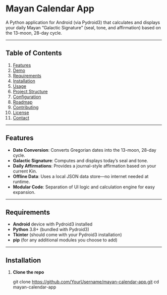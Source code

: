 # Mayan Calendar App

A Python application for Android (via Pydroid3) that calculates and displays your daily Mayan “Galactic Signature” (seal, tone, and affirmation) based on the 13-moon, 28-day cycle.

---

## Table of Contents

1. [Features](#features)  
2. [Demo](#demo)  
3. [Requirements](#requirements)  
4. [Installation](#installation)  
5. [Usage](#usage)  
6. [Project Structure](#project-structure)  
7. [Configuration](#configuration)  
8. [Roadmap](#roadmap)  
9. [Contributing](#contributing)  
10. [License](#license)  
11. [Contact](#contact)  

---

## Features

- **Date Conversion**: Converts Gregorian dates into the 13-moon, 28-day cycle.  
- **Galactic Signature**: Computes and displays today’s seal and tone.  
- **Daily Affirmations**: Provides a journal-style affirmation based on your current Kin.  
- **Offline Data**: Uses a local JSON data store—no internet needed at runtime.  
- **Modular Code**: Separation of UI logic and calculation engine for easy expansion.

---

##  Requirements

- **Android** device with Pydroid3 installed  
- **Python** 3.8+ (bundled with Pydroid3)  
- **Tkinter** (should come with your Pydroid3 installation)  
- **pip** (for any additional modules you choose to add)

---

## Installation

1. **Clone the repo**
   
   git clone https://github.com/YourUsername/mayan-calendar-app.git
   cd mayan-calendar-app
